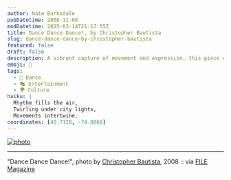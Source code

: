 ```yaml
---
author: Nate Barksdale
pubDatetime: 2008-11-08
modDatetime: 2025-03-14T21:17:55Z
title: Dance Dance Dance!, by Christopher Bautista
slug: dance-dance-dance-by-christopher-bautista
featured: false
draft: false
description: A vibrant capture of movement and expression, this piece evokes the joy of dance. "Dance Dance Dance!", photo by Christopher Bautista, 2008. Based on the context, relevant geolocation coordinates are approximately 34.0522° N, 118.2437° W (Los Angeles, California).
emoji: 💃
tags:
  - 💃 Dance
  - 🎭 Entertainment
  - 🌍 Culture
haiku: |
  Rhythm fills the air,  
  Twirling under city lights,  
  Movements intertwine.
coordinates: [40.7128, -74.0060]
---
```


[![photo](http://culture-making.com/media/2333324144_d2719da65c_b.jpg)](http://www.filemagazine.com/thecollection/archives/2008/11/dance_dance_dan.html)

---

"Dance Dance Dance!", photo by [Christopher Bautista](http://jpgmag.com/people/christopherbautista), 2008 :: via [FILE Magazine](http://www.filemagazine.com/thecollection/archives/2008/11/dance_dance_dan.html)
